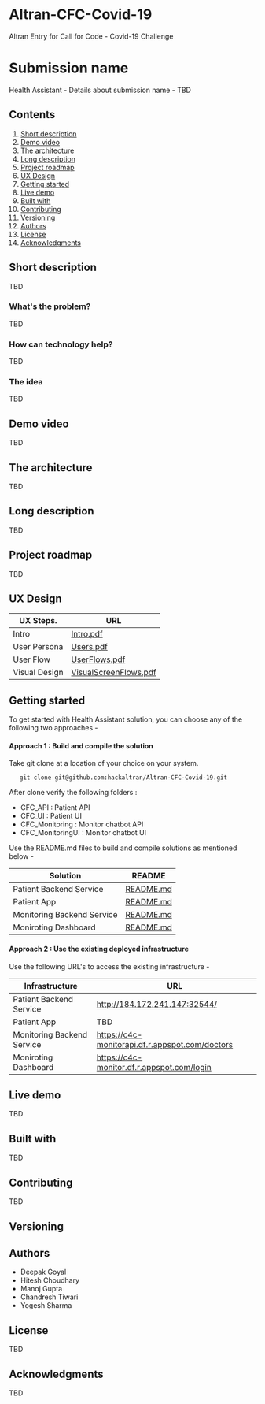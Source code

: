 # Altran-CFC-Covid-19
Altran Entry for Call for Code - Covid-19 Challenge

# Submission name

Health Assistant - Details about submission name - TBD

## Contents

1. [Short description](#short-description)
1. [Demo video](#demo-video)
1. [The architecture](#the-architecture)
1. [Long description](#long-description)
1. [Project roadmap](#project-roadmap)
1. [UX Design](#ux-design)
1. [Getting started](#getting-started)
1. [Live demo](#live-demo)
1. [Built with](#built-with)
1. [Contributing](#contributing)
1. [Versioning](#versioning)
1. [Authors](#authors)
1. [License](#license)
1. [Acknowledgments](#acknowledgments)

## Short description

TBD

### What's the problem?

TBD

### How can technology help?

TBD

### The idea

TBD

## Demo video

TBD

## The architecture

TBD

## Long description

TBD

## Project roadmap

TBD

## UX Design

| UX Steps.                  | URL |
| ------                     | ------ |
| Intro                      | [Intro.pdf](https://github.com/hackaltran/Altran-CFC-Covid-19/blob/master/UX_Design/Intro.pdf) |
| User Persona               | [Users.pdf](https://github.com/hackaltran/Altran-CFC-Covid-19/blob/master/UX_Design/Users.pdf) |
| User Flow                  | [UserFlows.pdf](https://github.com/hackaltran/Altran-CFC-Covid-19/blob/master/UX_Design/UserFlows.pdf) |
| Visual Design              | [VisualScreenFlows.pdf](https://github.com/hackaltran/Altran-CFC-Covid-19/blob/master/UX_Design/VisualScreenFlows.pdf) |


## Getting started

To get started with Health Assistant solution, you can choose any of the following two approaches - 

#### Approach 1 : Build and compile the solution
Take git clone at a location of your choice on your system.

```
   git clone git@github.com:hackaltran/Altran-CFC-Covid-19.git
```
After clone verify the following folders :

- CFC_API : Patient API
- CFC_UI : Patient UI
- CFC_Monitoring : Monitor chatbot API
- CFC_MonitoringUI : Monitor chatbot UI

Use the README.md files to build and compile solutions as mentioned below -

| Solution                   | README |
| ------                     | ------ |
| Patient Backend Service    | [README.md](https://github.com/hackaltran/Altran-CFC-Covid-19/blob/master/CFC_API/README.md) |
| Patient App                | [README.md](https://github.com/hackaltran/Altran-CFC-Covid-19/blob/master/CFC_UI/README.md) |
| Monitoring Backend Service | [README.md](https://github.com/hackaltran/Altran-CFC-Covid-19/blob/master/CFC_Monitoring/README.md) |
| Moniroting Dashboard       | [README.md](https://github.com/hackaltran/Altran-CFC-Covid-19/blob/master/CFC_MonitoringUI/README.md) |

#### Approach 2 : Use the existing deployed infrastructure 

Use the following URL's to access the existing infrastructure -

| Infrastructure             | URL |
| ------                     | ------ |
| Patient Backend Service    | http://184.172.241.147:32544/ |
| Patient App                | TBD |
| Monitoring Backend Service | https://c4c-monitorapi.df.r.appspot.com/doctors |
| Moniroting Dashboard       | https://c4c-monitor.df.r.appspot.com/login |

## Live demo

TBD

## Built with

TBD

## Contributing

TBD

## Versioning

## Authors

- Deepak Goyal
- Hitesh Choudhary
- Manoj Gupta
- Chandresh Tiwari
- Yogesh Sharma

## License

TBD

## Acknowledgments

TBD
 
